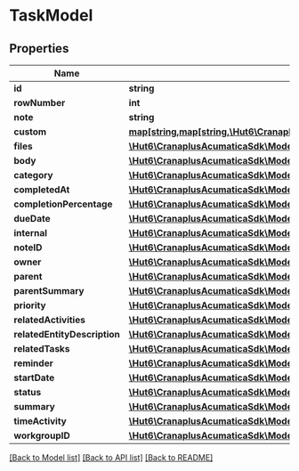 # TaskModel

## Properties
Name | Type | Description | Notes
------------ | ------------- | ------------- | -------------
**id** | **string** |  | [optional] 
**rowNumber** | **int** |  | [optional] 
**note** | **string** |  | [optional] 
**custom** | [**map[string,map[string,\Hut6\CranaplusAcumaticaSdk\Model\CustomFieldModel]]**](map.md) |  | [optional] 
**files** | [**\Hut6\CranaplusAcumaticaSdk\Model\FileLinkModel[]**](FileLinkModel.md) |  | [optional] 
**body** | [**\Hut6\CranaplusAcumaticaSdk\Model\StringValueModel**](StringValueModel.md) |  | [optional] 
**category** | [**\Hut6\CranaplusAcumaticaSdk\Model\StringValueModel**](StringValueModel.md) |  | [optional] 
**completedAt** | [**\Hut6\CranaplusAcumaticaSdk\Model\DateTimeValueModel**](DateTimeValueModel.md) |  | [optional] 
**completionPercentage** | [**\Hut6\CranaplusAcumaticaSdk\Model\IntValueModel**](IntValueModel.md) |  | [optional] 
**dueDate** | [**\Hut6\CranaplusAcumaticaSdk\Model\DateTimeValueModel**](DateTimeValueModel.md) |  | [optional] 
**internal** | [**\Hut6\CranaplusAcumaticaSdk\Model\BooleanValueModel**](BooleanValueModel.md) |  | [optional] 
**noteID** | [**\Hut6\CranaplusAcumaticaSdk\Model\GuidValueModel**](GuidValueModel.md) |  | [optional] 
**owner** | [**\Hut6\CranaplusAcumaticaSdk\Model\StringValueModel**](StringValueModel.md) |  | [optional] 
**parent** | [**\Hut6\CranaplusAcumaticaSdk\Model\GuidValueModel**](GuidValueModel.md) |  | [optional] 
**parentSummary** | [**\Hut6\CranaplusAcumaticaSdk\Model\StringValueModel**](StringValueModel.md) |  | [optional] 
**priority** | [**\Hut6\CranaplusAcumaticaSdk\Model\StringValueModel**](StringValueModel.md) |  | [optional] 
**relatedActivities** | [**\Hut6\CranaplusAcumaticaSdk\Model\TaskRelatedActivityModel[]**](TaskRelatedActivityModel.md) |  | [optional] 
**relatedEntityDescription** | [**\Hut6\CranaplusAcumaticaSdk\Model\StringValueModel**](StringValueModel.md) |  | [optional] 
**relatedTasks** | [**\Hut6\CranaplusAcumaticaSdk\Model\TaskRelatedTaskModel[]**](TaskRelatedTaskModel.md) |  | [optional] 
**reminder** | [**\Hut6\CranaplusAcumaticaSdk\Model\ReminderDetailModel**](ReminderDetailModel.md) |  | [optional] 
**startDate** | [**\Hut6\CranaplusAcumaticaSdk\Model\DateTimeValueModel**](DateTimeValueModel.md) |  | [optional] 
**status** | [**\Hut6\CranaplusAcumaticaSdk\Model\StringValueModel**](StringValueModel.md) |  | [optional] 
**summary** | [**\Hut6\CranaplusAcumaticaSdk\Model\StringValueModel**](StringValueModel.md) |  | [optional] 
**timeActivity** | [**\Hut6\CranaplusAcumaticaSdk\Model\TaskTimeActivityModel**](TaskTimeActivityModel.md) |  | [optional] 
**workgroupID** | [**\Hut6\CranaplusAcumaticaSdk\Model\StringValueModel**](StringValueModel.md) |  | [optional] 

[[Back to Model list]](../README.md#documentation-for-models) [[Back to API list]](../README.md#documentation-for-api-endpoints) [[Back to README]](../README.md)


